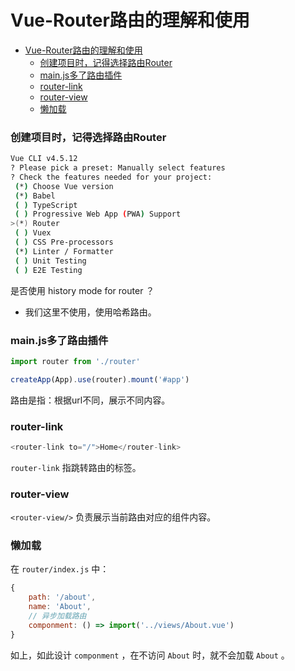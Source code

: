 # Vue-Router路由的理解和使用

<!-- @import "[TOC]" {cmd="toc" depthFrom=1 depthTo=6 orderedList=false} -->

<!-- code_chunk_output -->

- [Vue-Router路由的理解和使用](#vue-router路由的理解和使用)
    - [创建项目时，记得选择路由Router](#创建项目时记得选择路由router)
    - [main.js多了路由插件](#mainjs多了路由插件)
    - [router-link](#router-link)
    - [router-view](#router-view)
    - [懒加载](#懒加载)

<!-- /code_chunk_output -->

### 创建项目时，记得选择路由Router
```bash
Vue CLI v4.5.12
? Please pick a preset: Manually select features        
? Check the features needed for your project: 
 (*) Choose Vue version
 (*) Babel
 ( ) TypeScript
 ( ) Progressive Web App (PWA) Support        
>(*) Router
 ( ) Vuex
 ( ) CSS Pre-processors
 (*) Linter / Formatter
 ( ) Unit Testing
 ( ) E2E Testing
```

是否使用 history mode for router ？
- 我们这里不使用，使用哈希路由。

### main.js多了路由插件
```js
import router from './router'

createApp(App).use(router).mount('#app')
```

路由是指：根据url不同，展示不同内容。

### router-link
```js
<router-link to="/">Home</router-link>
```

`router-link` 指跳转路由的标签。

### router-view

`<router-view/>` 负责展示当前路由对应的组件内容。

### 懒加载
在 `router/index.js` 中：
```js
{
    path: '/about',
    name: 'About',
    // 异步加载路由
    componment: () => import('../views/About.vue')
}
```

如上，如此设计 `componment` ，在不访问 `About` 时，就不会加载 `About` 。
